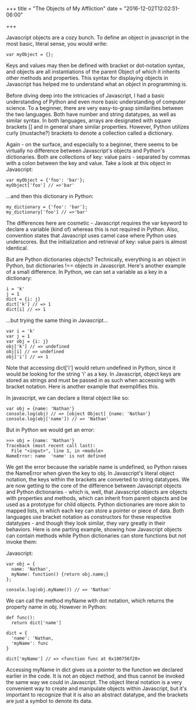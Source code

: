 +++
title = "The Objects of My Affliction"
date = "2016-12-02T12:02:51-06:00"

+++

Javascript objects are a cozy bunch.  To define an object in javascript in the most basic, literal sense, you would write:

```
var myObject = {};
```

Keys and values may then be defined with bracket or dot-notation syntax, and objects are all instantiations of the parent Object of which it inherits other methods and properties.  This syntax for displaying objects in Javascript has helped me to understand what an object in programming is.

Before diving deep into the intricacies of Javascript, I had a basic understanding of Python and even more basic understanding of computer science.  To a beginner, there are very easy-to-grasp similarities between the two languages.  Both have number and string datatypes, as well as similar syntax.  In both languages, arrays are designated with square brackets [] and in general share similar properties.  However, Python utilizes curly (mustache?) brackets to denote a collection called a dictionary.

Again - on the surface, and especially to a beginner, there seems to be virtually no difference between Javascript's objects and Python's dictionaries.  Both are collections of key: value pairs - separated by commas with a colon between the key and value.  Take a look at this object in Javascript:

```
var myObject = {'foo': 'bar'};
myObject['foo'] // =>'bar'
```

...and then this dictionary in Python:

```
my_dictionary = {'foo': 'bar'};
my_dictionary['foo'] // =>'bar'
```

The differences here are cosmetic - Javascript requires the var keyword to declare a variable (kind of) whereas this is not required in Python.  Also, convention states that Javascript uses camel case where Python uses underscores.  But the initialization and retrieval of key: value pairs is almost identical.

But are Python dictionaries objects?  Technically, everything is an object in Python, but dictionaries !== objects in Javascript.  Here's another example of a small difference.  In Python, we can set a variable as a key in a dictionary:

```
i = 'k'
j = 1
dict = {i: j}
dict['k'] // => 1
dict[i] // => 1
```

...but trying the same thing in Javascript...

```
var i = 'k'
var j = 1
var obj = {i: j}
obj['k'] // => undefined
obj[i] // => undefined
obj['i'] // => 1
```

Note that accessing dict['i'] would return undefined in Python, since it would be looking for the string 'i' as a key.  In Javascript, object keys are stored as strings and must be passed in as such when accessing with bracket notation.  Here is another example that exemplifies this.

In javascript, we can declare a literal object like so:

```
var obj = {name: 'Nathan'}
console.log(obj) // => [object Object] {name: 'Nathan'}
console.log(obj['name']) // => 'Nathan'
```

But in Python we would get an error:

```
>>> obj = {name: 'Nathan'}
Traceback (most recent call last):
  File "<input>", line 1, in <module>
NameError: name  'name' is not defined
```

We get the error because the variable name is undefined, so Python raises the NameError when given the key to obj.  In Javascript's literal object notation, the keys within the brackets are converted to string datatypes.  We are now getting to the core of the difference between Javascript objects and Python dictionaries - which is, well, that Javascript objects are objects with properties and methods, which can inherit from parent objects and be used as a prototype for child objects.  Python dictionaries are more akin to mapped lists, in which each key can store a pointer or piece of data.  Both languages use bracket notation as constructors for these respective datatypes - and though they look similar, they vary greatly in their behaviors.  Here is one parting example, showing how Javascript objects can contain methods while Python dictionaries can store functions but not invoke them:

Javascript:

```
var obj = {
  name: 'Nathan',
  myName: function() {return obj.name;}
};

console.log(obj.myName()) // => 'Nathan'
```

We can call the method myName with dot notation, which returns the property name in obj. However in Python:

```
def func():
  return dict['name']

dict = {
  'name': 'Nathan,
  'myName': func
}

dict['myName'] // => <function func at 0x100756f28>
```

Accessing myName in dict gives us a pointer to the function we declared earlier in the code.  It is not an object method, and thus cannot be invoked the same way we could in Javascript.  The object literal notation is a very convenient way to create and manipulate objects within Javascript, but it's important to recognize that it is also an abstract datatype, and the brackets are just a symbol to denote its data.
